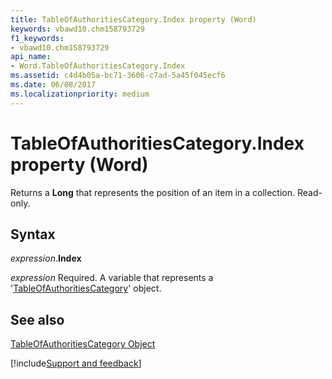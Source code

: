 ```yaml
---
title: TableOfAuthoritiesCategory.Index property (Word)
keywords: vbawd10.chm158793729
f1_keywords:
- vbawd10.chm158793729
api_name:
- Word.TableOfAuthoritiesCategory.Index
ms.assetid: c4d4b05a-bc71-3606-c7ad-5a45f045ecf6
ms.date: 06/08/2017
ms.localizationpriority: medium
---
```



# TableOfAuthoritiesCategory.Index property (Word)

Returns a **Long** that represents the position of an item in a collection. Read-only.


## Syntax

_expression_.**Index**

_expression_ Required. A variable that represents a '[TableOfAuthoritiesCategory](Word.TableOfAuthoritiesCategory.md)' object.


## See also


[TableOfAuthoritiesCategory Object](Word.TableOfAuthoritiesCategory.md)

[!include[Support and feedback](~/includes/feedback-boilerplate.md)]